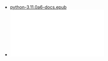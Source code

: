 - [python-3.11.0a6-docs.epub](../assets/python-3.11.0a6-docs_1648540601450_0.epub)
- ![tutorial.pdf](../assets/tutorial_1648540663648_0.pdf)